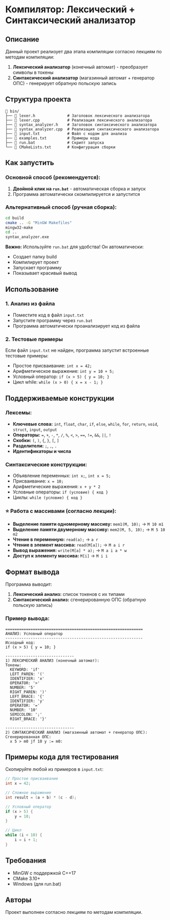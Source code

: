 # Компилятор: Лексический + Синтаксический анализатор

## Описание
Данный проект реализует два этапа компиляции согласно лекциям по методам компиляции:
1. **Лексический анализатор** (конечный автомат) - преобразует символы в токены
2. **Синтаксический анализатор** (магазинный автомат + генератор ОПС) - генерирует обратную польскую запись

## Структура проекта
```
📁 bin/
├── 📄 lexer.h              # Заголовок лексического анализатора
├── 📄 lexer.cpp            # Реализация лексического анализатора  
├── 📄 syntax_analyzer.h    # Заголовок синтаксического анализатора
├── 📄 syntax_analyzer.cpp  # Реализация синтаксического анализатора
├── 📄 input.txt            # Файл с кодом для анализа
├── 📄 examples.txt         # Примеры кода
├── 📄 run.bat              # Скрипт запуска
└── 📄 CMakeLists.txt       # Конфигурация сборки
```

## Как запустить

### Основной способ (рекомендуется):
1. **Двойной клик на `run.bat`** - автоматическая сборка и запуск
2. Программа автоматически скомпилируется и запустится

### Альтернативный способ (ручная сборка):
```bash
cd build
cmake .. -G "MinGW Makefiles"
mingw32-make
cd ..
syntax_analyzer.exe
```

**Важно:** Используйте `run.bat` для удобства! Он автоматически:
- Создает папку build
- Компилирует проект
- Запускает программу
- Показывает красивый вывод

## Использование

### 1. Анализ из файла
- Поместите код в файл `input.txt`
- Запустите программу через `run.bat`
- Программа автоматически проанализирует код из файла

### 2. Тестовые примеры
Если файл `input.txt` не найден, программа запустит встроенные тестовые примеры:
- Простое присваивание: `int x = 42;`
- Арифметическое выражение: `int y = 10 + 5;`
- Условный оператор: `if (x > 5) { y = 10; }`
- Цикл while: `while (x > 0) { x = x - 1; }`

## Поддерживаемые конструкции

### Лексемы:
- **Ключевые слова:** `int`, `float`, `char`, `if`, `else`, `while`, `for`, `return`, `void`, `struct`, `input`, `output`
- **Операторы:** `=`, `+`, `-`, `*`, `/`, `%`, `<`, `>`, `==`, `!=`, `&&`, `||`, `!`
- **Скобки:** `(`, `)`, `{`, `}`, `[`, `]`
- **Разделители:** `;`, `,`, `.`
- **Идентификаторы и числа**

### Синтаксические конструкции:
- Объявление переменных: `int x;`, `int x = 5;`
- Присваивание: `x = 10;`
- Арифметические выражения: `x + y * 2`
- Условные операторы: `if (условие) { код }`
- Циклы: `while (условие) { код }`

### ⭐ Работа с массивами (согласно лекции):
- **Выделение памяти одномерному массиву:** `mem1(M, 10);` → `M 10 m1`
- **Выделение памяти двумерному массиву:** `mem2(M, 5, 10);` → `M 5 10 m2`  
- **Чтение в переменную:** `read(a);` → `a r`
- **Чтение в элемент массива:** `read(M[a]);` → `M a i r`
- **Вывод выражения:** `write(M[a] * a);` → `M a i a * w`
- **Доступ к элементу массива:** `M[i]` → `M i i`

## Формат вывода

Программа выводит:
1. **Лексический анализ:** список токенов с их типами
2. **Синтаксический анализ:** сгенерированную ОПС (обратную польскую запись)

### Пример вывода:
```
============================================================
АНАЛИЗ: Условный оператор
------------------------------------------------------------
Исходный код:
if (x > 5) { y = 10; }

------------------------------
1) ЛЕКСИЧЕСКИЙ АНАЛИЗ (конечный автомат):
Токены:
  KEYWORD: 'if'
  LEFT_PAREN: '('
  IDENTIFIER: 'x'
  OPERATOR: '>'
  NUMBER: '5'
  RIGHT_PAREN: ')'
  LEFT_BRACE: '{'
  IDENTIFIER: 'y'
  OPERATOR: '='
  NUMBER: '10'
  SEMICOLON: ';'
  RIGHT_BRACE: '}'

------------------------------
2) СИНТАКСИЧЕСКИЙ АНАЛИЗ (магазинный автомат + генератор ОПС):
Сгенерированная ОПС:
  x 5 > m0 jf 10 y := m0:
```

## Примеры кода для тестирования

Скопируйте любой из примеров в `input.txt`:

```cpp
// Простое присваивание
int x = 42;

// Сложное выражение
int result = (a + b) * (c - d);

// Условный оператор
if (x > 5) {
    y = 10;
}

// Цикл
while (i < 10) {
    i = i + 1;
}
```

## Требования
- MinGW с поддержкой C++17
- CMake 3.10+
- Windows (для run.bat)

## Авторы
Проект выполнен согласно лекциям по методам компиляции. 